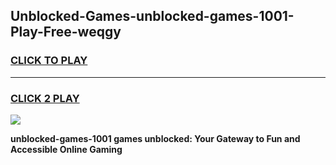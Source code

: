 
## Unblocked-Games-unblocked-games-1001-Play-Free-weqgy
<h3>
<a href="https://premium76.site?title=unblocked-games-1001&ref=18A1">CLICK TO PLAY</a></h3>
<hr>

<h3>
<a href="https://premium76.site?title=unblocked-games-1001&ref=18A1">CLICK 2 PLAY</a>
  
</h3>

<a href="https://premium76.site?title=unblocked-games-1001&ref=18A1"><img src="https://clearcache.store/games.png"></a>


**unblocked-games-1001 games unblocked: Your Gateway to Fun and Accessible Online Gaming**
